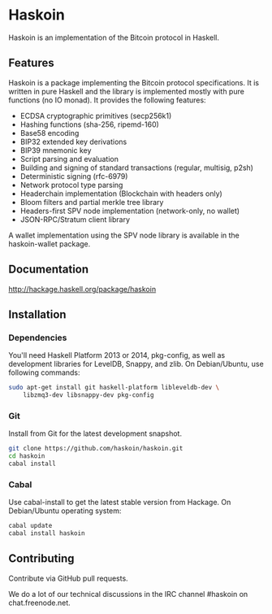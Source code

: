 # Haskoin

Haskoin is an implementation of the Bitcoin protocol in Haskell.

## Features

Haskoin is a package implementing the Bitcoin protocol specifications. It
is written in pure Haskell and the library is implemented mostly with pure
functions (no IO monad). It provides the following features:

- ECDSA cryptographic primitives (secp256k1)
- Hashing functions (sha-256, ripemd-160)
- Base58 encoding
- BIP32 extended key derivations
- BIP39 mnemonic key
- Script parsing and evaluation
- Building and signing of standard transactions (regular, multisig, p2sh)
- Deterministic signing (rfc-6979)
- Network protocol type parsing
- Headerchain implementation (Blockchain with headers only)
- Bloom filters and partial merkle tree library
- Headers-first SPV node implementation (network-only, no wallet)
- JSON-RPC/Stratum client library

A wallet implementation using the SPV node library is available in the
haskoin-wallet package.

## Documentation

http://hackage.haskell.org/package/haskoin

## Installation

### Dependencies

You'll need Haskell Platform 2013 or 2014, pkg-config, as well as development
libraries for LevelDB, Snappy, and zlib.  On Debian/Ubuntu, use following
commands:

```sh
sudo apt-get install git haskell-platform libleveldb-dev \
    libzmq3-dev libsnappy-dev pkg-config
```

### Git

Install from Git for the latest development snapshot.

```sh
git clone https://github.com/haskoin/haskoin.git
cd haskoin
cabal install
```

### Cabal

Use cabal-install to get the latest stable version from Hackage.  On
Debian/Ubuntu operating system:

```sh
cabal update
cabal install haskoin
```

## Contributing

Contribute via GitHub pull requests.

We do a lot of our technical discussions in the IRC channel #haskoin on
chat.freenode.net.
